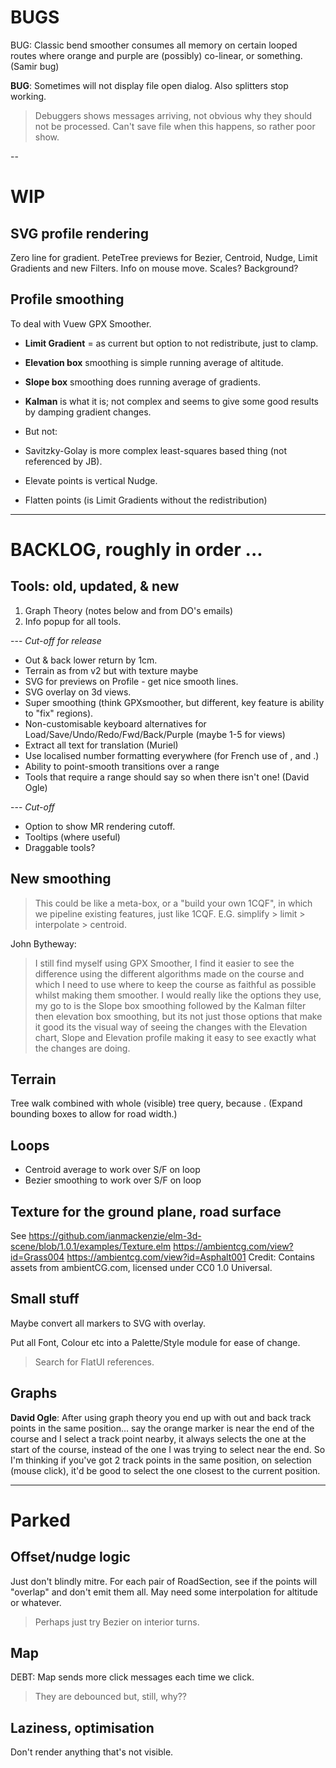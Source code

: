 
# BUGS

BUG: Classic bend smoother consumes all memory on certain looped routes where
     orange and purple are (possibly) co-linear, or something. (Samir bug)

**BUG**: Sometimes will not display file open dialog. Also splitters stop working.
> Debuggers shows messages arriving, not obvious why they should not be processed.
> Can't save file when this happens, so rather poor show.

--

# WIP

## SVG profile rendering

Zero line for gradient.
PeteTree previews for Bezier, Centroid, Nudge, Limit Gradients and new Filters.
Info on mouse move.
Scales?
Background?

## Profile smoothing

To deal with Vuew GPX Smoother.

- **Limit Gradient** = as current but option to not redistribute, just to clamp.
- **Elevation box** smoothing is simple running average of altitude.
- **Slope box** smoothing does running average of gradients.
- **Kalman** is what it is; not complex and seems to give some good results by damping gradient changes.

- But not:
- Savitzky-Golay is more complex least-squares based thing (not referenced by JB).
- Elevate points is vertical Nudge.
- Flatten points (is Limit Gradients without the redistribution)


---

# BACKLOG, roughly in order ...

## Tools: old, updated, & new

1. Graph Theory (notes below and from DO's emails)
2. Info popup for all tools.

--- _Cut-off for release_
- Out & back lower return by 1cm.
- Terrain as from v2 but with texture maybe
- SVG for previews on Profile - get nice smooth lines.
- SVG overlay on 3d views.
- Super smoothing  (think GPXsmoother, but different, key feature is ability to "fix" regions).
- Non-customisable keyboard alternatives for Load/Save/Undo/Redo/Fwd/Back/Purple (maybe 1-5 for views)
- Extract all text for translation (Muriel)
- Use localised number formatting everywhere (for French use of , and .)
- Ability to point-smooth transitions over a range
- Tools that require a range should say so when there isn't one! (David Ogle)

--- _Cut-off_
- Option to show MR rendering cutoff.
- Tooltips (where useful)
- Draggable tools?

## New smoothing

> This could be like a meta-box, or a "build your own 1CQF", in which
> we pipeline existing features, just like 1CQF.
> E.G. simplify > limit > interpolate > centroid.

John Bytheway:
> I still find myself using GPX Smoother, I find it easier to see the
difference using the different algorithms made on the course and which
I need to use where to keep the course as faithful as possible whilst
making them smoother. I would really like the options they use, my go
to is the Slope box smoothing followed by the Kalman filter then
elevation box smoothing, but its not just those options that make it
good its the visual way of seeing the changes with the Elevation
chart, Slope and Elevation profile making it easy to see exactly what
the changes are doing.

## Terrain

Tree walk combined with whole (visible) tree query, because <track loops>.
(Expand bounding boxes to allow for road width.)

## Loops

- Centroid average to work over S/F on loop
- Bezier smoothing to work over S/F on loop

## Texture for the ground plane, road surface

See https://github.com/ianmackenzie/elm-3d-scene/blob/1.0.1/examples/Texture.elm
https://ambientcg.com/view?id=Grass004
https://ambientcg.com/view?id=Asphalt001
Credit: Contains assets from ambientCG.com, licensed under CC0 1.0 Universal.

## Small stuff

Maybe convert all markers to SVG with overlay.

Put all Font, Colour etc into a Palette/Style module for ease of change.
> Search for FlatUI references.
 
## Graphs

**David Ogle**: 
After using graph theory you end up with out and back track points in the same position... 
say the orange marker is near the end of the course and I select a track point nearby, 
it always selects the one at the start of the course, instead of the one I was trying to 
select near the end. So I'm thinking if you've got 2 track points in the same position, 
on selection (mouse click), it'd be good to select the one closest to the current position.

---

# Parked

## Offset/nudge logic

Just don't blindly mitre. For each pair of RoadSection, see if the points will
"overlap" and don't emit them all. May need some interpolation for altitude or whatever.
> Perhaps just try Bezier on interior turns.

## Map

DEBT: Map sends more click messages each time we click.
> They are debounced but, still, why??

## Laziness, optimisation

Don't render anything that's not visible.
